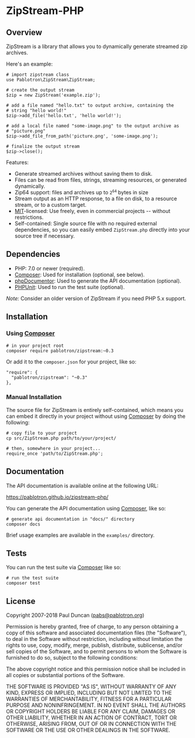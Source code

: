 ZipStream-PHP
=============

Overview
--------
ZipStream is a library that allows you to dynamically generate streamed
zip archives.

Here's an example:

    # import zipstream class
    use Pablotron\ZipStream\ZipStream;
    
    # create the output stream
    $zip = new ZipStream('example.zip');
    
    # add a file named "hello.txt" to output archive, containing the
    # string "hello world!"
    $zip->add_file('hello.txt', 'hello world!');
    
    # add a local file named "some-image.png" to the output archive as
    # "picture.png"
    $zip->add_file_from_path('picture.png', 'some-image.png');
    
    # finalize the output stream
    $zip->close();

Features:

* Generate streamed archives without saving them to disk.
* Files can be read from files, strings, streaming resources,
  or generated dynamically.
* Zip64 support: files and archives up to <code>2<sup>64</sup></code>
  bytes in size
* Stream output as an HTTP response, to a file on disk, to a resource
  stream, or to a custom target.
* [MIT][mit]-licensed: Use freely, even in commercial projects --
  without restrictions.
* Self-contained: Single source file with no required external
  dependencies, so you can easily embed `ZipStream.php` directly into
  your source tree if necessary.

Dependencies
------------

* PHP: 7.0 or newer (required).
* [Composer][composer]: Used for installation (optional, see below).
* [phpDocumentor][phpdoc]: Used to generate the API documentation (optional).
* [PHPUnit][phpunit]: Used to run the test suite (optional).

*Note:* Consider an older version of ZipStream if you need PHP 5.x
support.

Installation
------------
### Using [Composer][composer]

    # in your project root
    composer require pablotron/zipstream:~0.3

Or add it to the `composer.json` for your project, like so:

    "require": {
      "pablotron/zipstream": "~0.3"
    },

### Manual Installation
The source file for ZipStream is entirely self-contained, which means
you can embed it directly in your project without using
[Composer][composer] by doing the following:

    # copy file to your project
    cp src/ZipStream.php path/to/your/project/
    
    # then, somewhere in your project...
    require_once 'path/to/ZipStream.php';

Documentation
-------------
The API documentation is available online at the following URL:

https://pablotron.github.io/zipstream-php/

You can generate the API documentation using [Composer][composer], like
so:

    # generate api documentation in "docs/" directory
    composer docs

Brief usage examples are available in the `examples/` directory.

Tests
-----
You can run the test suite via [Composer][composer] like so:

    # run the test suite
    composer test

License
-------
Copyright 2007-2018 Paul Duncan ([pabs@pablotron.org][me])

Permission is hereby granted, free of charge, to any person obtaining a
copy of this software and associated documentation files (the
"Software"), to deal in the Software without restriction, including
without limitation the rights to use, copy, modify, merge, publish,
distribute, sublicense, and/or sell copies of the Software, and to
permit persons to whom the Software is furnished to do so, subject to
the following conditions:

The above copyright notice and this permission notice shall be included
in all copies or substantial portions of the Software.

THE SOFTWARE IS PROVIDED "AS IS", WITHOUT WARRANTY OF ANY KIND, EXPRESS
OR IMPLIED, INCLUDING BUT NOT LIMITED TO THE WARRANTIES OF
MERCHANTABILITY, FITNESS FOR A PARTICULAR PURPOSE AND NONINFRINGEMENT.
IN NO EVENT SHALL THE AUTHORS OR COPYRIGHT HOLDERS BE LIABLE FOR ANY
CLAIM, DAMAGES OR OTHER LIABILITY, WHETHER IN AN ACTION OF CONTRACT,
TORT OR OTHERWISE, ARISING FROM, OUT OF OR IN CONNECTION WITH THE
SOFTWARE OR THE USE OR OTHER DEALINGS IN THE SOFTWARE.

[composer]: https://getcomposer.org/
[mit]: https://opensource.org/licenses/MIT
[phpunit]: https://phpunit.de/
[phpdoc]: https://phpdoc.org/
[me]: mailto:pabs@pablotron.org
